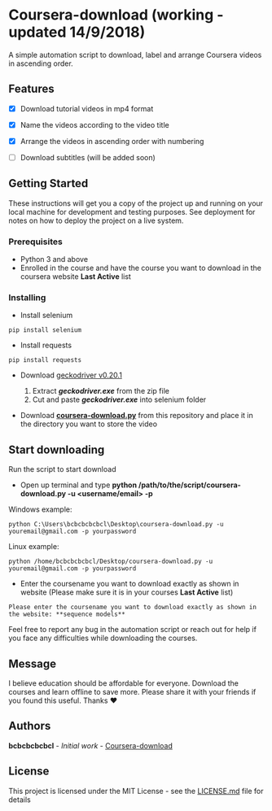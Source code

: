 # Coursera-download (working - updated 14/9/2018)

A simple automation script to download, label and arrange Coursera videos in ascending order.


## Features
- [x] Download tutorial videos in mp4 format
- [x] Name the videos according to the video title
- [x] Arrange the videos in ascending order with numbering
- [ ] Download subtitles (will be added soon)


## Getting Started

These instructions will get you a copy of the project up and running on your local machine for development and testing purposes. See deployment for notes on how to deploy the project on a live system.

### Prerequisites
- Python 3 and above
- Enrolled in the course and have the course you want to download in the coursera website **Last Active** list

### Installing

- Install selenium
```
pip install selenium
```

- Install requests
```
pip install requests
```

- Download [geckodriver v0.20.1](https://github.com/mozilla/geckodriver/releases/tag/v0.20.1)
  1. Extract **_geckodriver.exe_** from the zip file
  2. Cut and paste **_geckodriver.exe_** into selenium folder

- Download [**coursera-download.py**](coursera-download.py) from this repository and place it in the directory you want to store the video


## Start downloading

Run the script to start download

- Open up terminal and type **python /path/to/the/script/coursera-download.py -u <username/email> -p <password/>**

Windows example:
```
python C:\Users\bcbcbcbcbcl\Desktop\coursera-download.py -u youremail@gmail.com -p yourpassword
```

Linux example:
```
python /home/bcbcbcbcbcl/Desktop/coursera-download.py -u youremail@gmail.com -p yourpassword
```

- Enter the coursename you want to download exactly as shown in website (Please make sure it is in your courses **Last Active** list)
```
Please enter the coursename you want to download exactly as shown in the website: **sequence models**
```

Feel free to report any bug in the automation script or reach out for help if you face any difficulties while downloading the courses.


## Message
I believe education should be affordable for everyone. Download the courses and learn offline to save more.
Please share it with your friends if you found this useful. Thanks :heart:


## Authors

**bcbcbcbcbcl** - *Initial work* - [Coursera-download](https://github.com/bcbcbcbcbcl)


## License

This project is licensed under the MIT License - see the [LICENSE.md](LICENSE.md) file for details
